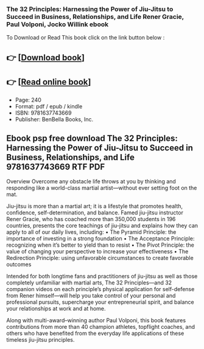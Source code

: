 ### The 32 Principles: Harnessing the Power of Jiu-Jitsu to Succeed in Business, Relationships, and Life Rener Gracie, Paul Volponi, Jocko Willink ebook

To Download or Read This book click on the link button below :

## 👉  [**[Download book](http://get-pdfs.com/download.php?group=book&from=github.com&id=679334&lnk=1066 "Download book")**]

## 👉  [**[Read online book](http://get-pdfs.com/download.php?group=book&from=github.com&id=679334&lnk=1066 "Read online book")**]


* Page: 240
* Format: pdf / epub / kindle
* ISBN: 9781637743669
* Publisher: BenBella Books, Inc.



## Ebook psp free download The 32 Principles: Harnessing the Power of Jiu-Jitsu to Succeed in Business, Relationships, and Life 9781637743669 RTF PDF


Overview
Overcome any obstacle life throws at you by thinking and responding like a world-class martial artist—without ever setting foot on the mat.

 Jiu-jitsu is more than a martial art; it is a lifestyle that promotes health, confidence, self-determination, and balance. Famed jiu-jitsu instructor Rener Gracie, who has coached more than 350,000 students in 196 countries, presents the core teachings of jiu-jitsu and explains how they can apply to all of our daily lives, including:
 • The Pyramid Principle: the importance of investing in a strong foundation
 • The Acceptance Principle: recognizing when it’s better to yield than to resist
 • The Pivot Principle: the value of changing your perspective to increase your effectiveness
 • The Redirection Principle: using unfavorable circumstances to create favorable outcomes

 Intended for both longtime fans and practitioners of jiu-jitsu as well as those completely unfamiliar with martial arts, The 32 Principles—and 32 companion videos on each principle’s physical application for self-defense from Rener himself—will help you take control of your personal and professional pursuits, supercharge your entrepreneurial spirit, and balance your relationships at work and at home.

 Along with multi-award–winning author Paul Volponi, this book features contributions from more than 40 champion athletes, topflight coaches, and others who have benefited from the everyday life applications of these timeless jiu-jitsu principles.



